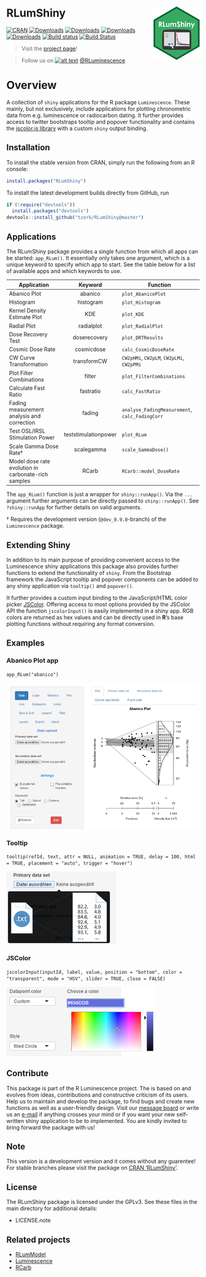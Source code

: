 
<!-- README.md is generated from README.Rmd. Please edit that file -->

# RLumShiny <a href=''><img src='man/figures/logo.png' align="right" height="138.5" /></a>

<!-- badges: start -->

[![CRAN](http://www.r-pkg.org/badges/version/RLumShiny)](http://cran.rstudio.com/package=RLumShiny)
[![Downloads](http://cranlogs.r-pkg.org/badges/grand-total/RLumShiny)](http://www.r-pkg.org/pkg/RLumShiny)
[![Downloads](http://cranlogs.r-pkg.org/badges/RLumShiny)](http://www.r-pkg.org/pkg/RLumShiny)
[![Downloads](http://cranlogs.r-pkg.org/badges/last-week/RLumShiny)](http://www.r-pkg.org/pkg/RLumShiny)
[![Downloads](http://cranlogs.r-pkg.org/badges/last-day/RLumShiny)](http://www.r-pkg.org/pkg/RLumShiny)
[![Build
status](https://ci.appveyor.com/api/projects/status/jp8ueedudbuhvtfe/branch/master?svg=true)](https://ci.appveyor.com/project/tzerk/rlumshiny/branch/master)
[![Build
Status](https://travis-ci.org/tzerk/RLumShiny.svg?branch=master)](https://travis-ci.org/tzerk/RLumShiny)
<!-- badges: end -->

> Visit the
> <a href="https://tzerk.github.io/RLumShiny/" target="_blank">project
> page</a>\!

> Follow us on [![alt text](man/figures/twitter.png
> "twitter icon without padding")](http://www.twitter.com/RLuminescence)
> <a href="http://www.twitter.com/RLuminescence" target="_blank">@RLuminescence</a>

# Overview

A collection of `shiny` applications for the R package `Luminescence`.
These mainly, but not exclusively, include applications for plotting
chronometric data from e.g. luminescence or radiocarbon dating. It
further provides access to twitter bootstraps tooltip and popover
functionality and contains the [jscolor.js library](http://jscolor.com/)
with a custom `shiny` output binding.

## Installation

To install the stable version from CRAN, simply run the following from
an R console:

``` r
install.packages("RLumShiny")
```

To install the latest development builds directly from GitHub, run

``` r
if (!require("devtools"))
  install.packages("devtools")
devtools::install_github("tzerk/RLumShiny@master")
```

## Applications

The RLumShiny package provides a single function from which all apps can
be started: `app_RLum()`. It essentially only takes one argument, which
is a unique keyword to specify which app to start. See the table below
for a list of available apps and which keywords to
use.

| Application                                         |       Keyword        | Function                                       |
| --------------------------------------------------- | :------------------: | ---------------------------------------------- |
| Abanico Plot                                        |       abanico        | `plot_AbanicoPlot`                             |
| Histogram                                           |      histogram       | `plot_Histogram`                               |
| Kernel Density Estimate Plot                        |         KDE          | `plot_KDE`                                     |
| Radial Plot                                         |      radialplot      | `plot_RadialPlot`                              |
| Dose Recovery Test                                  |     doserecovery     | `plot_DRTResults`                              |
| Cosmic Dose Rate                                    |      cosmicdose      | `calc_CosmicDoseRate`                          |
| CW Curve Transformation                             |     transformCW      | `CW2pHMi`, `CW2pLM`, `CW2pLMi`, `CW2pPMi`      |
| Plot Filter Combinations                            |        filter        | `plot_FilterCombinations`                      |
| Calculate Fast Ratio                                |      fastratio       | `calc_FastRatio`                               |
| Fading measurement analysis and correction          |        fading        | `analyse_FadingMeasurement`, `calc_FadingCorr` |
| Test OSL/IRSL Stimulation Power                     | teststimulationpower | `plot_RLum`                                    |
| Scale Gamma Dose Rate†                              |      scalegamma      | `scale_GammaDose()`                            |
| Model dose rate evolution in carbonate-rich samples |        RCarb         | `RCarb::model_DoseRate`                        |

The `app_RLum()` function is just a wrapper for `shiny::runApp()`. Via
the `...` argument further arguments can be directly passed to
`shiny::runApp()`. See `?shiny::runApp` for further details on valid
arguments.

<!--- * Not yet available in the official CRAN release.  -->

† Requires the development version (`@dev_0.9.0`-branch) of the
`Luminescence` package.

## Extending Shiny

In addition to its main purpose of providing convenient access to the
Luminescence shiny applications this package also provides further
functions to extend the functionality of `shiny`. From the Bootstrap
framework the JavaScript tooltip and popover components can be added to
any shiny application via `tooltip()` and `popover()`.

It further provides a custom input binding to the JavaScript/HTML color
picker [JSColor](http://jscolor.com). Offering access to most options
provided by the JSColor API the function `jscolorInput()` is easily
implemented in a shiny app. RGB colors are returned as hex values and
can be directly used in **R**’s base plotting functions without
requiring any format conversion.

## Examples

### Abanico Plot app

`app_RLum("abanico")`

![Abanico app](man/figures/abanico.png)

### Tooltip

`tooltip(refId, text, attr = NULL, animation = TRUE, delay = 100, html =
TRUE, placement = "auto", trigger = "hover")`

![tooltip](man/figures/tooltip.png)

### JSColor

`jscolorInput(inputId, label, value, position = "bottom", color =
"transparent", mode = "HSV", slider = TRUE, close = FALSE)`

![jscolor.js](man/figures/jscolor.png)

## Contribute

This package is part of the R Luminescence project. The is based on and
evolves from ideas, contributions and constructive criticism of its
users. Help us to maintain and develop the package, to find bugs and
create new functions as well as a user-friendly design. Visit our
[message board](https://forum.r-luminescence.de) or write us an
[e-mail](mailto:team@r-luminescence.de) if anything crosses your mind or
if you want your new self-written shiny application to be to
implemented. You are kindly invited to bring forward the package with
us\!

## Note

This version is a development version and it comes without any
guarentee\! For stable branches please visit the package on [CRAN
‘RLumShiny’](http://cran.r-project.org/web/packages/RLumShiny/index.html).

## License

The RLumShiny package is licensed under the GPLv3. See these files in
the main directory for additional details:

  - LICENSE.note

## Related projects

  - [RLumModel](https://github.com/R-Lum/RLumModel)
  - [Luminescence](https://github.com/R-Lum/Luminescence)
  - [RCarb](https://github.com/R-Lum/RCarb)
